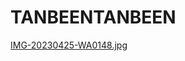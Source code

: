 # TANBEENTANBEEN
[IMG-20230425-WA0148.jpg](https://user-images.githubusercontent.com/131713491/234156965-45a52280-5161-4a3a-aae6-fee02acd451d.jpg)
